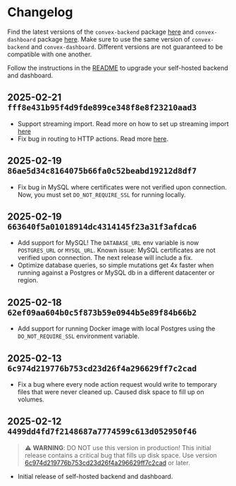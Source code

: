 # Changelog

Find the latest versions of the `convex-backend` package
[here](https://github.com/get-convex/convex-backend/pkgs/container/convex-backend)
and `convex-dashboard` package
[here](https://github.com/get-convex/convex-backend/pkgs/container/convex-dashboard).
Make sure to use the same version of `convex-backend` and `convex-dashboard`.
Different versions are not guaranteed to be compatible with one another.

Follow the instructions in the [README](README.md#software-upgrades) to upgrade
your self-hosted backend and dashboard.

## 2025-02-21 `fff8e431b95f4d9fde899ce348f8e8f23210aad3`

- Support streaming import. Read more on how to set up streaming import
  [here](https://docs.convex.dev/production/integrations/streaming-import-export#streaming-import)
- Fix bug in routing to HTTP actions. Read more
  [here](https://github.com/get-convex/convex-backend/commit/1652ee81d8a01fdeed98b0e4c923a89d1672f8ad).

## 2025-02-19 `86ae5d34c8164075b66fa0c52beabd19212d8df7`

- Fix bug in MySQL where certificates were not verified upon connection. Now,
  you must set `DO_NOT_REQUIRE_SSL` for running locally.

## 2025-02-19 `663640f5a01018914dc4314145f23a31f3afdca6`

- Add support for MySQL! The `DATABASE_URL` env variable is now `POSTGRES_URL`
  or `MYSQL_URL`. Known issue: MySQL certificates are not verified upon
  connection. The next release will include a fix.
- Optimize database queries, so simple mutations get 4x faster when running
  against a Postgres or MySQL db in a different datacenter or region.

## 2025-02-18 `62ef09aa604b0c5f873b59e0944b5e89f84b66b2`

- Add support for running Docker image with local Postgres using the
  `DO_NOT_REQUIRE_SSL` environment variable.

## 2025-02-13 `6c974d219776b753cd23d26f4a296629ff7c2cad`

- Fix a bug where every node action request would write to temporary files that
  were never cleaned up. Caused disk space to fill up on volumes.

## 2025-02-12 `4499dd4fd7f2148687a7774599c613d052950f46`

> ⚠️ **WARNING**: DO NOT use this version in production! This initial release
> contains a critical bug that fills up disk space. Use version
> [6c974d219776b753cd23d26f4a296629ff7c2cad](##6c974d219776b753cd23d26f4a296629ff7c2cad)
> or later.

- Initial release of self-hosted backend and dashboard.
